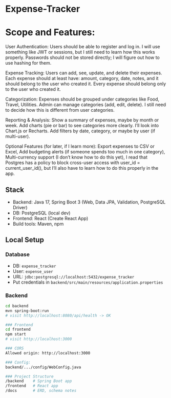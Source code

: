 # Expense-Tracker

# Scope and Features:
User Authentication: 
Users should be able to register and log in.
I will use something like JWT or sessions, but I still need to learn how this works properly.
Passwords should not be stored directly; I will figure out how to use hashing for them.


Expense Tracking:
Users can add, see, update, and delete their expenses.
Each expense should at least have: amount, category, date, notes, and it should belong to the user who created it.
Every expense should belong only to the user who created it.


Categorization:
Expenses should be grouped under categories like Food, Travel, Utilities.
Admin can manage categories (add, edit, delete). I still need to decide how this is different from user categories.


Reporting & Analysis:
Show a summary of expenses, maybe by month or week.
Add charts (pie or bar) to see categories more clearly. I’ll look into Chart.js or Recharts.
Add filters by date, category, or maybe by user (if multi-user).


Optional Features (for later, if I learn more):
Export expenses to CSV or Excel,
Add budgeting alerts (if someone spends too much in one category),
Multi-currency support (I don’t know how to do this yet),
I read that Postgres has a policy to block cross-user access with user_id = current_user_id(), but I’ll also have to learn how to do this properly in the app.


## Stack
- Backend: Java 17, Spring Boot 3 (Web, Data JPA, Validation, PostgreSQL Driver)
- DB: PostgreSQL (local dev)
- Frontend: React (Create React App)
- Build tools: Maven, npm

## Local Setup

### Database
- DB: `expense_tracker`
- User: `expense_user`
- URL: `jdbc:postgresql://localhost:5432/expense_tracker`
- Put credentials in `backend/src/main/resources/application.properties`

### Backend
```bash
cd backend
mvn spring-boot:run
# visit http://localhost:8080/api/health -> OK

### Frontend
cd frontend
npm start
# visit http://localhost:3000

### CORS
Allowed origin: http://localhost:3000

### Config: 
backend/.../config/WebConfig.java

### Project Structure
/backend    # Spring Boot app
/frontend   # React app
/docs       # ERD, schema notes





